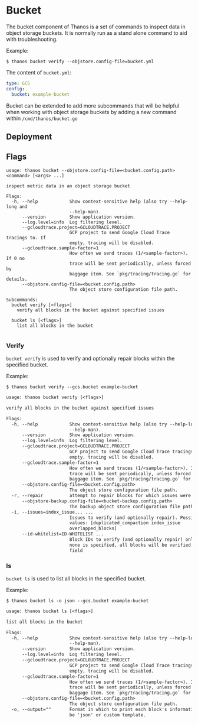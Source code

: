 # Bucket

The bucket component of Thanos is a set of commands to inspect data in object storage buckets.
It is normally run as a stand alone command to aid with troubleshooting.

Example:

```
$ thanos bucket verify --objstore.config-file=bucket.yml
```

The content of `bucket.yml`:

```yaml
type: GCS
config:
  bucket: example-bucket
```

Bucket can be extended to add more subcommands that will be helpful when working with object storage buckets
by adding a new command within `/cmd/thanos/bucket.go`


## Deployment
## Flags

[embedmd]:# (flags/bucket.txt $)
```$
usage: thanos bucket --objstore.config-file=<bucket.config.path> <command> [<args> ...]

inspect metric data in an object storage bucket

Flags:
  -h, --help            Show context-sensitive help (also try --help-long and
                        --help-man).
      --version         Show application version.
      --log.level=info  Log filtering level.
      --gcloudtrace.project=GCLOUDTRACE.PROJECT  
                        GCP project to send Google Cloud Trace tracings to. If
                        empty, tracing will be disabled.
      --gcloudtrace.sample-factor=1  
                        How often we send traces (1/<sample-factor>). If 0 no
                        trace will be sent periodically, unless forced by
                        baggage item. See `pkg/tracing/tracing.go` for details.
      --objstore.config-file=<bucket.config.path>  
                        The object store configuration file path.

Subcommands:
  bucket verify [<flags>]
    verify all blocks in the bucket against specified issues

  bucket ls [<flags>]
    list all blocks in the bucket


```

### Verify

`bucket verify` is used to verify and optionally repair blocks within the specified bucket.

Example:

```
$ thanos bucket verify --gcs.bucket example-bucket
```

[embedmd]:# (flags/bucket_verify.txt)
```txt
usage: thanos bucket verify [<flags>]

verify all blocks in the bucket against specified issues

Flags:
  -h, --help            Show context-sensitive help (also try --help-long and
                        --help-man).
      --version         Show application version.
      --log.level=info  Log filtering level.
      --gcloudtrace.project=GCLOUDTRACE.PROJECT  
                        GCP project to send Google Cloud Trace tracings to. If
                        empty, tracing will be disabled.
      --gcloudtrace.sample-factor=1  
                        How often we send traces (1/<sample-factor>). If 0 no
                        trace will be sent periodically, unless forced by
                        baggage item. See `pkg/tracing/tracing.go` for details.
      --objstore.config-file=<bucket.config.path>  
                        The object store configuration file path.
  -r, --repair          attempt to repair blocks for which issues were detected
      --objstore-backup.config-file=<bucket-backup.config.path>  
                        The backup object store configuration file path.
  -i, --issues=index_issue... ...  
                        Issues to verify (and optionally repair). Possible
                        values: [duplicated_compaction index_issue
                        overlapped_blocks]
      --id-whitelist=ID-WHITELIST ...  
                        Block IDs to verify (and optionally repair) only. If
                        none is specified, all blocks will be verified. Repeated
                        field

```

### ls

`bucket ls` is used to list all blocks in the specified bucket.

Example:

```
$ thanos bucket ls -o json --gcs.bucket example-bucket
```

[embedmd]:# (flags/bucket_ls.txt)
```txt
usage: thanos bucket ls [<flags>]

list all blocks in the bucket

Flags:
  -h, --help            Show context-sensitive help (also try --help-long and
                        --help-man).
      --version         Show application version.
      --log.level=info  Log filtering level.
      --gcloudtrace.project=GCLOUDTRACE.PROJECT  
                        GCP project to send Google Cloud Trace tracings to. If
                        empty, tracing will be disabled.
      --gcloudtrace.sample-factor=1  
                        How often we send traces (1/<sample-factor>). If 0 no
                        trace will be sent periodically, unless forced by
                        baggage item. See `pkg/tracing/tracing.go` for details.
      --objstore.config-file=<bucket.config.path>  
                        The object store configuration file path.
  -o, --output=""       Format in which to print each block's information. May
                        be 'json' or custom template.

```

